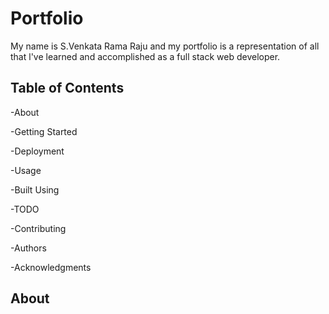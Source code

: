 # Portfolio


My name is S.Venkata Rama Raju and my portfolio is a representation of all that l've learned and accomplished as a full stack web developer.
## Table of Contents
 -About 

 -Getting Started

 -Deployment

 -Usage

 -Built Using
 
 -TODO

 -Contributing

 -Authors

 -Acknowledgments
## About

